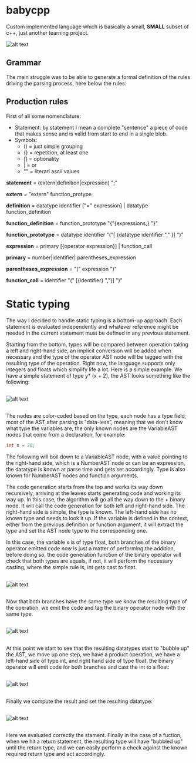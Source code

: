# babycpp
Custom implemented language which is basically a small, **SMALL** subset of c++, just another learning project.

![alt text](https://github.com/giordi91/babycpp/blob/master/images/repl.gif "")


## Grammar
The main struggle was to be able to generate a formal definition of the rules driving the parsing process, here
below the rules:

## Production rules
First of all some nomenclature:
* Statement: by statement I mean a complete "sentence" a piece of code that makes sense and is valid from start to end
             in a single blob.
* Symbols:
  * () = just simple grouping
  * {} = repetition, at least one
  * [] = optionality
  * |  = or
  * "" = literarl ascii values

**statement** =  (extern|definition|expression) ";"

**extern** = "extern" function_protype

**definition** = datatype identifier ["=" expression] |
                 datatype function_definition

**function_definition** = function_prototype "{"{expressions;} "}"

**function_prototype** = datatype identifier "("[ {datatype identifier "," }] ")" 

**expression** =  primary [{operator expression}] | function_call

**primary** = number|identifier| parentheses_expression

**parentheses_expression** = "(" expression ")"

**function_call** = identifier "(" [{identifier} ","}] ")"


# Static typing

The way I decided to handle static typing is a bottom-up approach. Each statement is evaluated independently and whatever reference might be needed in the current statement must be defined in any previous statement. 

Starting from the bottom, types will be compared between operation taking a left and right-hand side, an implicit conversion will be added when necessary and the type of the operator AST node will be tagged with the resulting type of the operation. Right now, the language supports only integers and floats which simplify life a lot.
Here is a simple example. We have a simple statement of type y* (x + 2), the AST looks something like the following:
##

![alt text](https://github.com/giordi91/babycpp/blob/master/images/graph1.png "Basic AST: step 1")

##
The nodes are color-coded based on the type, each node has a type field, most of the AST after parsing is "data-less", meaning that we don't know what type the variables are, the only known nodes are the VariableAST nodes that come from a declaration, for example:
```c++
int x = 20;
```
The following will boil down to a VariableAST node, with a value pointing to the right-hand side, which is a NumberAST node or can be an expression, the datatype is known at parse time and gets set accordingly. Type is also known for NumberAST nodes and function arguments. 

The code generation starts from the top and works its way down recursively, arriving at the leaves starts generating code and working its way up. In this case, the algorithm will go all the way down to the + binary node. 
It will call the code generation for both left and right-hand side. The right-hand side is simple, the type is known. 
The left-hand side has no known type and needs to look it up. If the variable is defined in the context, either from the previous definition or function argument, it will extract the type and set the AST node type to the corresponding one.

In this case, the variable x is of type float, both branches of the binary operator emitted code now is just a matter of performing the addition, before doing so, the code generation function of the binary operator will check that both types are 
equals, if not, it will perform the necessary casting, where the simple rule is, int gets cast to float.

##

![alt text](https://github.com/giordi91/babycpp/blob/master/images/graph2.png "Basic AST: step 2")

##

Now that both branches have the same type we know the resulting type of the operation, we emit the code and tag the binary operator node with the same type.

##

![alt text](https://github.com/giordi91/babycpp/blob/master/images/graph3.png "Basic AST: step 3")

##

At this point we start to see that the resulting datatypes start to "bubble up" the AST,  we move up one step, we have a product operation, we have a left-hand side of type int, and right hand side of type float, the binary operator will emit code for both branches and cast the int to a float:

##

![alt text](https://github.com/giordi91/babycpp/blob/master/images/graph4.png "Basic AST: step 4")

##

Finally we compute the result and set the resulting datatype:

##

![alt text](https://github.com/giordi91/babycpp/blob/master/images/graph5.png "Basic AST: step 5")

##

Here we evaluated correctly the stament. Finally in the case of a fuction, when we hit a return statement, the resulting type will have "bubbled up" until the return type, and we can easily perform a check against the known required return type and act accordingly.

